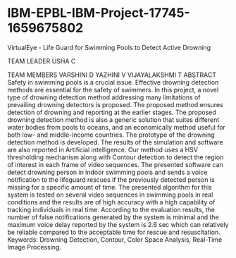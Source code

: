 # IBM-EPBL-IBM-Project-17745-1659675802

VirtualEye - Life Guard for Swimming Pools to Detect Active Drowning

TEAM LEADER
USHA C

TEAM MEMBERS 
VARSHINI D
YAZHINI V
VIJAYALAKSHMI T
                                                                       ABSTRACT
Safety in swimming pools is a crucial issue. Effective drowning detection methods are essential for the safety of swimmers. In this project, a novel type of drowning detection method addressing many limitations of prevailing drowning detectors is proposed. The proposed method ensures detection of drowning and reporting at the earlier stages. The proposed drowning detection method is also a generic solution that suites different water bodies from pools to oceans, and an economically method useful for both low- and middle-income countries. The prototype of the drowning detection method is developed. The results of the simulation and software are also reported in Artificial intelligence. Our method uses a HSV thresholding mechanism along with Contour detection to detect the region of interest in each frame of video sequences. The presented software can detect drowning person in indoor swimming pools and sends a voice notification to the lifeguard rescues if the previously detected person is missing for a specific amount of time. The presented algorithm for this system is tested on several video sequences in swimming pools in real conditions and the results are of high accuracy with a high capability of tracking individuals in real time. According to the evaluation results, the number of false notifications generated by the system is minimal and the maximum voice delay reported by the system is 2.6 sec which can relatively be reliable compared to the acceptable time for rescue and resuscitation. 
Keywords: Drowning Detection, Contour, Color Space Analysis, Real-Time Image Processing.
